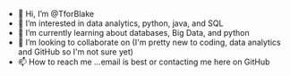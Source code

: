 - 👋 Hi, I’m @TforBlake
- 👀 I’m interested in data analytics, python, java, and SQL
- 🌱 I’m currently learning about databases, Big Data, and python
- 💞️ I’m looking to collaborate on (I'm pretty new to coding, data analytics and GitHub so I'm not sure yet)
- 📫 How to reach me ...email is best or contacting me here on GitHub

<!---
TforBlake/TforBlake is a ✨ special ✨ repository because its `README.md` (this file) appears on your GitHub profile.
You can click the Preview link to take a look at your changes.
--->
